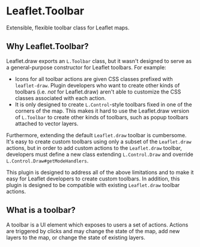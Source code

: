 Leaflet.Toolbar
===============

Extensible, flexible toolbar class for Leaflet maps.

Why Leaflet.Toolbar?
---------------

Leaflet.draw exports an `L.Toolbar` class, but it wasn't designed to serve as a general-purpose constructor for Leaflet toolbars.  For example:
* Icons for all toolbar actions are given CSS classes prefixed with `leaflet-draw`.  Plugin developers who want to create other kinds of toolbars (i.e. *not* for Leaflet.draw) aren't able to customize the CSS classes associated with each action.
* It is only designed to create `L.Control`-style toolbars fixed in one of the corners of the map. This makes it hard to use the Leaflet.draw version of `L.Toolbar` to create other kinds of toolbars, such as popup toolbars attached to vector layers.

Furthermore, extending the default `Leaflet.draw` toolbar is cumbersome.  It's easy to create custom toolbars using only a subset of the `Leaflet.draw` actions, but in order to add custom actions to the `Leaflet.draw` toolbar, developers must define a new class extending `L.Control.Draw` and override `L.Control.Draw#getModeHandlers`.

This plugin is designed to address all of the above limitations and to make it easy for Leaflet developers to create custom toolbars.  In addition, this plugin is designed to be compatible with existing `Leaflet.draw` toolbar actions.

What is a toolbar?
---------------

A toolbar is a UI element which exposes to users a set of actions.  Actions are triggered by clicks and may change the state of the map, add new layers to the map, or change the state of existing layers.


